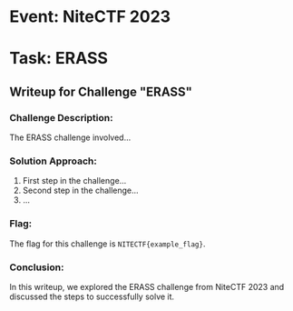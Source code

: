 
# Event: NiteCTF 2023
# Task: ERASS

## Writeup for Challenge "ERASS"

### Challenge Description:
The ERASS challenge involved...

### Solution Approach:
1. First step in the challenge...
2. Second step in the challenge...
3. ...

### Flag:
The flag for this challenge is `NITECTF{example_flag}`.

### Conclusion:
In this writeup, we explored the ERASS challenge from NiteCTF 2023 and discussed the steps to successfully solve it.

